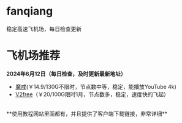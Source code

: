 # fanqiang
稳定高速飞机场，每日检查更新
# 飞机场推荐
**2024年6月12日（每日检查，及时更新最新地址）**
*   [魔戒](https://mojie.app/register?aff=1pWspTHg#tt)(￥14.9/130G不限时，节点数中等，稳定，能播放YouTube 4k)
*   [V2free](https://w1.v2free.cc/auth/register?code=QKu7#tt)（￥20/100G限时1月，节点数多，稳定，速度快的飞起）
<br />
**使用教程网站里面都有，并且提供了客户端下载链接，非常详细**
